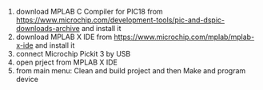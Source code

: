1) download MPLAB C Compiler for PIC18 from https://www.microchip.com/development-tools/pic-and-dspic-downloads-archive and install it
2) download MPLAB X IDE from https://www.microchip.com/mplab/mplab-x-ide and install it
3) connect Microchip Pickit 3 by USB
4) open prject from MPLAB X IDE
5) from main menu: Clean and build project and then Make and program device
